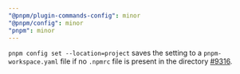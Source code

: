 ```yaml
---
"@pnpm/plugin-commands-config": minor
"@pnpm/config": minor
"pnpm": minor
---
```


`pnpm config set --location=project` saves the setting to a `pnpm-workspace.yaml` file if no `.npmrc` file is present in the directory [#9316](https://github.com/pnpm/pnpm/pull/9316).
